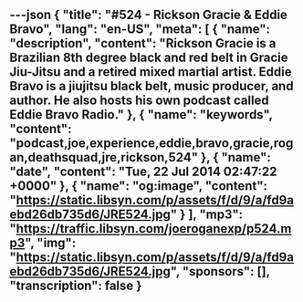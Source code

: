 ---json
{
  "title": "#524 - Rickson Gracie & Eddie Bravo",
  "lang": "en-US",
  "meta": [
    {
      "name": "description",
      "content": "Rickson Gracie is a Brazilian 8th degree black and red belt in Gracie Jiu-Jitsu and a retired mixed martial artist. Eddie Bravo is a jiujitsu black belt, music producer, and author. He also hosts his own podcast called Eddie Bravo Radio."
    },
    {
      "name": "keywords",
      "content": "podcast,joe,experience,eddie,bravo,gracie,rogan,deathsquad,jre,rickson,524"
    },
    {
      "name": "date",
      "content": "Tue, 22 Jul 2014 02:47:22 +0000"
    },
    {
      "name": "og:image",
      "content": "https://static.libsyn.com/p/assets/f/d/9/a/fd9aebd26db735d6/JRE524.jpg"
    }
  ],
  "mp3": "https://traffic.libsyn.com/joeroganexp/p524.mp3",
  "img": "https://static.libsyn.com/p/assets/f/d/9/a/fd9aebd26db735d6/JRE524.jpg",
  "sponsors": [],
  "transcription": false
}
---
<episode-header />

<timemark seconds="0" />

<transcribe-call-to-action />

<episode-footer />